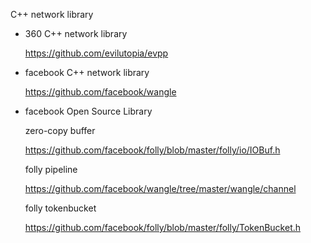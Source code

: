 C++ network library

- 360 C++ network library

  https://github.com/evilutopia/evpp

- facebook C++ network library

  https://github.com/facebook/wangle

- facebook  Open Source Library

  zero-copy buffer

  https://github.com/facebook/folly/blob/master/folly/io/IOBuf.h

  folly pipeline

  https://github.com/facebook/wangle/tree/master/wangle/channel

  folly tokenbucket

  https://github.com/facebook/folly/blob/master/folly/TokenBucket.h
